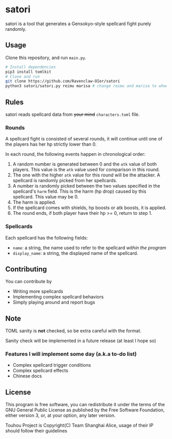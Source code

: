 # satori

satori is a tool that generates a Gensokyo-style spellcard fight purely randomly.

## Usage

Clone this repository, and run `main.py`.

```bash
# Install dependencies
pip3 install tomlkit
# Clone and run
git clone https://github.com/Ravenclaw-OIer/satori
python3 satori/satori.py reimu marisa # change reimu and marisa to whoever you want
```


## Rules
satori reads spellcard data from ~~your mind~~ `characters.toml` file.


### Rounds

A spellcard fight is consisted of several rounds, it will continue until one of the players has her hp strictly lower than 0.

In each round, the following events happen in chronological order:

1. A random number is generated between 0 and the `atk` value of both players. This value is the `atk` value used for comparison in this round.
2. The one with the higher `atk` value for this round will be the attacker. A spellcard is randomly picked from her spellcards.
3. A number is randomly picked between the two values specified in the spellcard's `harm` field. This is the harm (hp drop) caused by this spellcard. This value may be 0.
4. The harm is applied.
5. If the spellcard comes with shields, hp boosts or atk boosts, it is applied. 
6. The round ends, if both player have their hp >= 0, return to step 1.

### Spellcards

Each spellcard has the following fields:

+ `name`: a string, the name used to refer to the spellcard *within the program*
+ `display_name`: a string, the displayed name of the spellcard.


## Contributing

You can contribute by

- Writing more spellcards
- Implementing complex spellcard behaviors
- Simply playing around and report bugs

## Note
TOML sanity is **not** checked, so be extra careful with the format.

Sanity check will be implemented in a future release (at least I hope so)

### Features I will implement some day (a.k.a to-do list)

- Complex spellcard trigger conditions
- Complex spellcard effects
- Chinese docs

## License

This program is free software, you can redistribute it under the terms of the GNU General Public License as published by the Free Software Foundation, either version 3, or, at your option, any later version.

Touhou Project is Copyright(C) Team Shanghai Alice, usage of their IP should follow their guidelines